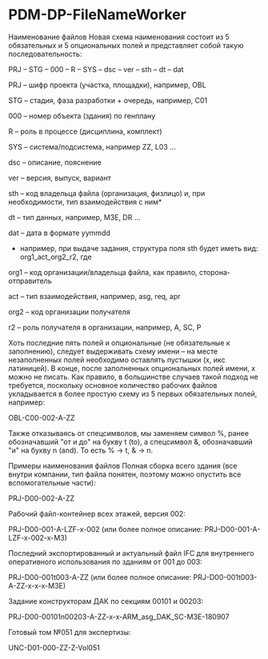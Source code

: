 # PDM-DP-FileNameWorker

Наименование файлов
Новая схема наименования состоит из 5 обязательных и 5 опциональных полей и представляет собой такую последовательность:

PRJ – STG – 000 – R – SYS – dsc – ver – sth – dt – dat

PRJ – шифр проекта (участка, площадки), например, OBL

STG – стадия, фаза разработки + очередь, например, C01

000 – номер объекта (здания) по генплану

R – роль в процессе (дисциплина, комплект)

SYS – система/подсистема, например ZZ, L03 …

dsc – описание, пояснение

ver – версия, выпуск, вариант

sth – код владельца файла (организация, физлицо) и, при необходимости, тип взаимодействия с ним*

dt – тип данных, например, M3E, DR …

dat – дата в формате yymmdd

* например, при выдаче задания, структура поля sth будет иметь вид: org1_act_org2_r2, где

org1 – код организации/владельца файла, как правило, сторона-отправитель

act – тип взаимодействия, например, asg, req, apr

org2 – код организации получателя

r2 – роль получателя в организации, например, A, SC, P

Хоть последние пять полей и опциональные (не обязательные к заполнению), следует выдерживать схему имени – на месте незаполненных полей необходимо оставлять пустышки (x, икс латиницей). В конце, после заполненных опциональных полей имени, x можно не писать. Как правило, в большинстве случаев такой подход не требуется, поскольку основное количество рабочих файлов укладывается в более простую схему из 5 первых обязательных полей, например:

OBL-C00-002-A-ZZ

Также отказываясь от спецсимволов, мы заменяем символ %, ранее обозначавший "от и до" на букву t (to), а спецсимвол &, обозначавший "и" на букву n (and). То есть % → t, & → n.

Примеры наименования файлов
Полная сборка всего здания (все внутри компании, тип файла понятен, поэтому можно опустить все вспомогательные части):

PRJ-D00-002-A-ZZ

Рабочий файл-контейнер всех этажей, версия 002:

PRJ-D00-001-A-LZF-x-002 (или более полное описание: PRJ-D00-001-A-LZF-x-002-x-M3)

Последний экспортированный и актуальный файл IFC для внутреннего оперативного использования по зданиям от 001 до 003:

PRJ-D00-001t003-A-ZZ (или более полное описание: PRJ-D00-001t003-A-ZZ-x-x-x-M3E)

Задание конструкторам ДАК по секциям 00101 и 00203:

PRJ-D00-00101n00203-A-ZZ-x-x-ARM_asg_DAK_SC-M3E-180907

Готовый том №051 для экспертизы:

UNC-D01-000-ZZ-Z-Vol051
